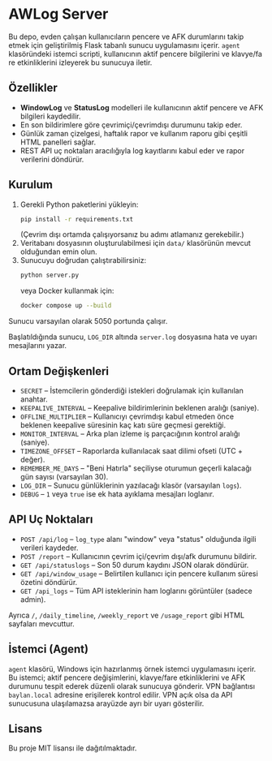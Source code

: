 # AWLog Server

Bu depo, evden çalışan kullanıcıların pencere ve AFK durumlarını takip etmek için geliştirilmiş Flask tabanlı sunucu uygulamasını içerir. `agent` klasöründeki istemci scripti, kullanıcının aktif pencere bilgilerini ve klavye/fa re etkinliklerini izleyerek bu sunucuya iletir.

## Özellikler
- **WindowLog** ve **StatusLog** modelleri ile kullanıcının aktif pencere ve AFK bilgileri kaydedilir.
- En son bildirimlere göre çevrimiçi/çevrimdışı durumunu takip eder.
- Günlük zaman çizelgesi, haftalık rapor ve kullanım raporu gibi çeşitli HTML panelleri sağlar.
- REST API uç noktaları aracılığıyla log kayıtlarını kabul eder ve rapor verilerini döndürür.

## Kurulum
1. Gerekli Python paketlerini yükleyin:
   ```bash
   pip install -r requirements.txt
   ```
   (Çevrim dışı ortamda çalışıyorsanız bu adımı atlamanız gerekebilir.)
2. Veritabanı dosyasının oluşturulabilmesi için `data/` klasörünün mevcut olduğundan emin olun.
3. Sunucuyu doğrudan çalıştırabilirsiniz:
   ```bash
   python server.py
   ```
   veya Docker kullanmak için:
   ```bash
   docker compose up --build
   ```

Sunucu varsayılan olarak 5050 portunda çalışır.

Başlatıldığında sunucu, `LOG_DIR` altında `server.log` dosyasına hata
ve uyarı mesajlarını yazar.

## Ortam Değişkenleri
- `SECRET` – İstemcilerin gönderdiği istekleri doğrulamak için kullanılan anahtar.
- `KEEPALIVE_INTERVAL` – Keepalive bildirimlerinin beklenen aralığı (saniye).
- `OFFLINE_MULTIPLIER` – Kullanıcıyı çevrimdışı kabul etmeden önce beklenen keepalive süresinin kaç katı süre geçmesi gerektiği.
- `MONITOR_INTERVAL` – Arka plan izleme iş parçacığının kontrol aralığı (saniye).
- `TIMEZONE_OFFSET` – Raporlarda kullanılacak saat dilimi ofseti (UTC + değer).
- `REMEMBER_ME_DAYS` – "Beni Hatırla" seçiliyse oturumun geçerli kalacağı gün
  sayısı (varsayılan 30).
- `LOG_DIR` – Sunucu günlüklerinin yazılacağı klasör (varsayılan `logs`).
- `DEBUG` – `1` veya `true` ise ek hata ayıklama mesajları loglanır.

## API Uç Noktaları
- `POST /api/log` – `log_type` alanı "window" veya "status" olduğunda ilgili verileri kaydeder.
- `POST /report` – Kullanıcının çevrim içi/çevrim dışı/afk durumunu bildirir.
- `GET /api/statuslogs` – Son 50 durum kaydını JSON olarak döndürür.
- `GET /api/window_usage` – Belirtilen kullanıcı için pencere kullanım süresi özetini döndürür.
- `GET /api_logs` – Tüm API isteklerinin ham loglarını görüntüler (sadece admin).

Ayrıca `/`, `/daily_timeline`, `/weekly_report` ve `/usage_report` gibi HTML sayfaları mevcuttur.

## İstemci (Agent)
`agent` klasörü, Windows için hazırlanmış örnek istemci uygulamasını içerir. Bu istemci; aktif pencere değişimlerini, klavye/fare etkinliklerini ve AFK durumunu tespit ederek düzenli olarak sunucuya gönderir. VPN bağlantısı `baylan.local` adresine erişilerek kontrol edilir. VPN açık olsa da API sunucusuna ulaşılamazsa arayüzde ayrı bir uyarı gösterilir.

## Lisans
Bu proje MIT lisansı ile dağıtılmaktadır.
